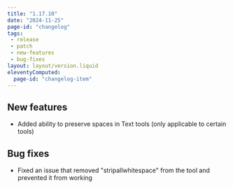```yaml
---
title: "1.17.10"
date: "2024-11-25"
page-id: "changelog"
tags: 
 - release
 - patch
 - new-features
 - bug-fixes
layout: layout/version.liquid
eleventyComputed:
  page-id: "changelog-item"
---
```

## New features
 - Added ability to preserve spaces in Text tools (only applicable to certain tools)

## Bug fixes
- Fixed an issue that removed "stripallwhitespace" from the tool and prevented it from working
